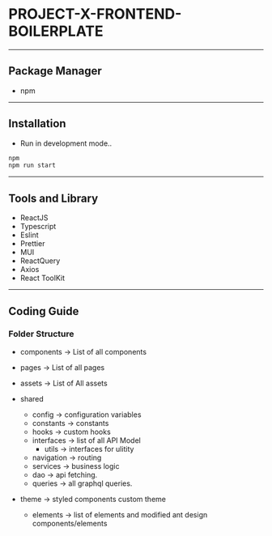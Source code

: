 # PROJECT-X-FRONTEND-BOILERPLATE

---

## Package Manager

- npm

---

## Installation

- Run in development mode..

```sh
npm
npm run start
```

---


## Tools and Library

- ReactJS
- Typescript
- Eslint
- Prettier
- MUI 
- ReactQuery
- Axios
- React ToolKit


---

## Coding Guide

### Folder Structure

- components -> List of all components

- pages -> List of all pages
- assets -> List of All assets
- shared
  - config -> configuration variables
  - constants -> constants
  - hooks -> custom hooks
  - interfaces -> list of all API Model
    - utils -> interfaces for ulitity
  - navigation -> routing
  - services -> business logic
  - dao -> api fetching.
  - queries -> all graphql queries.
- theme -> styled components custom theme
    - elements -> list of elements and modified ant design components/elements
